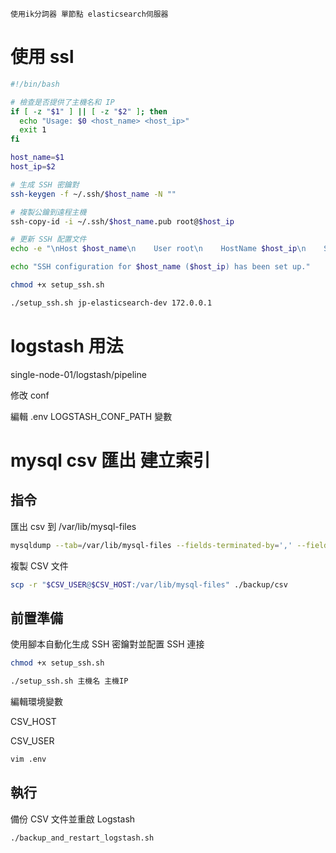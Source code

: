 ```
使用ik分詞器 單節點 elasticsearch伺服器
```

# 使用 ssl

```bash
#!/bin/bash

# 檢查是否提供了主機名和 IP
if [ -z "$1" ] || [ -z "$2" ]; then
  echo "Usage: $0 <host_name> <host_ip>"
  exit 1
fi

host_name=$1
host_ip=$2

# 生成 SSH 密鑰對
ssh-keygen -f ~/.ssh/$host_name -N ""

# 複製公鑰到遠程主機
ssh-copy-id -i ~/.ssh/$host_name.pub root@$host_ip

# 更新 SSH 配置文件
echo -e "\nHost $host_name\n    User root\n    HostName $host_ip\n    ServerAliveInterval 60\n    IdentityFile ~/.ssh/$host_name" >> ~/.ssh/config

echo "SSH configuration for $host_name ($host_ip) has been set up."
```

```bash
chmod +x setup_ssh.sh
```

```bash
./setup_ssh.sh jp-elasticsearch-dev 172.0.0.1
```

# logstash 用法

single-node-01/logstash/pipeline

修改 conf

編輯 .env LOGSTASH_CONF_PATH 變數

# mysql csv 匯出 建立索引

## 指令

匯出 csv 到 /var/lib/mysql-files

```bash
mysqldump --tab=/var/lib/mysql-files --fields-terminated-by=',' --fields-enclosed-by='"' --lines-terminated-by='\n' --no-create-info --user=yourusername --password=yourpassword yourdatabase yourtable
```

複製 CSV 文件

```bash
scp -r "$CSV_USER@$CSV_HOST:/var/lib/mysql-files" ./backup/csv
```

## 前置準備

使用腳本自動化生成 SSH 密鑰對並配置 SSH 連接

```bash
chmod +x setup_ssh.sh
```

```bash
./setup_ssh.sh 主機名 主機IP
```

編輯環境變數

CSV_HOST

CSV_USER

```bash
vim .env
```

## 執行

備份 CSV 文件並重啟 Logstash

```bash
./backup_and_restart_logstash.sh
```
